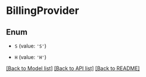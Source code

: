 # BillingProvider


## Enum

* `S` (value: `'S'`)

* `H` (value: `'H'`)

[[Back to Model list]](../README.md#documentation-for-models) [[Back to API list]](../README.md#documentation-for-api-endpoints) [[Back to README]](../README.md)
